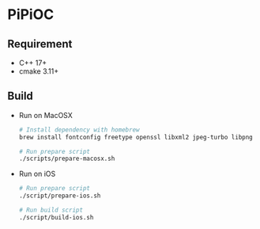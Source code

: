 # PiPiOC

## Requirement

- C++ 17+
- cmake 3.11+

## Build

- Run on MacOSX

    ```bash
    # Install dependency with homebrew
    brew install fontconfig freetype openssl libxml2 jpeg-turbo libpng libtiff libidn

    # Run prepare script
    ./scripts/prepare-macosx.sh
    ```

- Run on iOS

    ```bash
    # Run prepare script
    ./script/prepare-ios.sh

    # Run build script
    ./script/build-ios.sh
    ```
